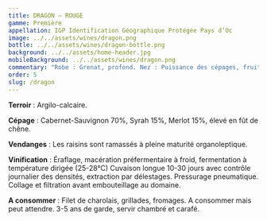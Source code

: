 ```yaml
---
title: DRAGON – ROUGE
gamme: Première
appellation: IGP Identification Géographique Protégée Pays d’Oc
image: ../../assets/wines/dragon.png
bottle: ../../assets/wines/dragon-bottle.png
background: ../../assets/home-header.jpg
mobileBackground: ../../assets/wines/dragon.png
commentary: "Robe : Grenat, profond. Nez : Puissance des cépages, fruits rouges, sous bois, vanillé. Bouche : Epicé, tannin velouté qui participe à l’équilibre gustatif."
order: 5
slug: /dragon
---
```


**Terroir** : Argilo-calcaire.

**Cépage** : Cabernet-Sauvignon 70%, Syrah 15%, Merlot 15%, élevé en fût de chêne.

**Vendanges** : Les raisins sont ramassés à pleine maturité organoleptique.

**Vinification** : Éraflage, macération préfermentaire à froid, fermentation à température dirigée (25-28°C) Cuvaison longue 10-30 jours avec contrôle journalier des densités, extraction par délestages. Pressurage pneumatique. Collage et filtration avant embouteillage au domaine.

**A consommer** : Filet de charolais, grillades, fromages. A consommer mais peut attendre. 3-5 ans de garde, servir chambré et carafé.
